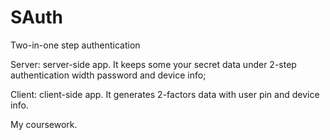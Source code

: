 # SAuth
Two-in-one step authentication

Server: server-side app.
It keeps some your secret data under 2-step authentication width password and device info;

Client: client-side app.
It generates 2-factors data with user pin and device info.

My coursework.

